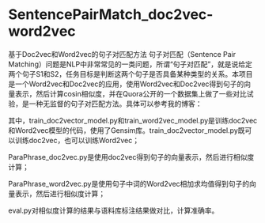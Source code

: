# SentencePairMatch_doc2vec-word2vec
基于Doc2vec和Word2vec的句子对匹配方法
句子对匹配（Sentence Pair Matching）问题是NLP中非常常见的一类问题，所谓“句子对匹配”，就是说给定两个句子S1和S2，任务目标是判断这两个句子是否具备某种类型的关系。本项目是一个Word2vec和Doc2vec的应用，使用Word2vec和Doc2vec得到句子的向量表示，然后计算cosin相似度，并在Quora公开的一个数据集上做了一些对比试验，是一种无监督的句子对匹配方法。具体可以参考我的博客：

其中，train_doc2vector_model.py和train_word2vec_model.py是训练doc2vec和Word2vec模型的代码，使用了Gensim库。train_doc2vector_model.py既可以训练doc2vec，也可以训练Word2vec；

ParaPhrase_doc2vec.py是使用doc2vec得到句子的向量表示，然后进行相似度计算；

ParaPhrase_word2vec.py是使用句子中词的Word2vec相加求均值得到句子的向量表示，然后进行相似度计算；

eval.py对相似度计算的结果与语料库标注结果做对比，计算准确率。
